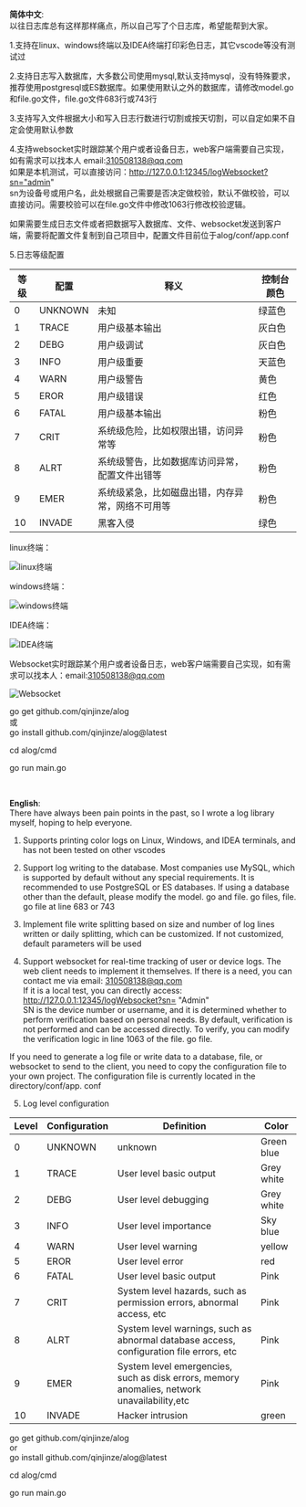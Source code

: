 **简体中文**:  
以往日志库总有这样那样痛点，所以自己写了个日志库，希望能帮到大家。

1.支持在linux、windows终端以及IDEA终端打印彩色日志，其它vscode等没有测试过

2.支持日志写入数据库，大多数公司使用mysql,默认支持mysql，没有特殊要求，推荐使用postgresql或ES数据库。如果使用默认之外的数据库，请修改model.go和file.go文件，file.go文件683行或743行

3.支持写入文件根据大小和写入日志行数进行切割或按天切割，可以自定如果不自定会使用默认参数

4.支持websocket实时跟踪某个用户或者设备日志，web客户端需要自己实现，如有需求可以找本人 email:310508138@qq.com  
如果是本机测试，可以直接访问：http://127.0.0.1:12345/logWebsocket?sn="admin"  
sn为设备号或用户名，此处根据自己需要是否决定做校验，默认不做校验，可以直接访问。需要校验可以在file.go文件中修改1063行修改校验逻辑。  

如果需要生成日志文件或者把数据写入数据库、文件、websocket发送到客户端，需要将配置文件复制到自己项目中，配置文件目前位于alog/conf/app.conf  

5.日志等级配置

| 等级  | 配置      | 释义                       | 控制台颜色 |
| --- | ------- | ------------------------ | ----- |
| 0   | UNKNOWN | 未知                       | 绿蓝色   |
| 1   | TRACE   | 用户级基本输出                  | 灰白色   |
| 2   | DEBG    | 用户级调试                    | 灰白色   |
| 3   | INFO    | 用户级重要                    | 天蓝色   |
| 4   | WARN    | 用户级警告                    | 黄色    |
| 5   | EROR    | 用户级错误                    | 红色    |
| 6   | FATAL   | 用户级基本输出                  | 粉色    |
| 7   | CRIT    | 系统级危险，比如权限出错，访问异常等       | 粉色    |
| 8   | ALRT    | 系统级警告，比如数据库访问异常，配置文件出错等  | 粉色    |
| 9   | EMER    | 系统级紧急，比如磁盘出错，内存异常，网络不可用等 | 粉色    |
| 10  | INVADE  | 黑客入侵                     | 绿色    |

linux终端：

![linux终端](http://150.158.34.122/image/linux.png)

windows终端：

![windows终端](http://150.158.34.122/image/windows.png)

IDEA终端：

![IDEA终端](http://150.158.34.122/image/idea.png)

Websocket实时跟踪某个用户或者设备日志，web客户端需要自己实现，如有需求可以找本人：email:310508138@qq.com

![Websocket](http://150.158.34.122/image/websocket.png)

go get github.com/qinjinze/alog  
或  
go install github.com/qinjinze/alog@latest

cd alog/cmd

go run main.go              

<br>
                 
**English**:  
There have always been pain points in the past, so I wrote a log library myself, hoping to help everyone.

1. Supports printing color logs on Linux, Windows, and IDEA terminals, and has not been tested on other vscodes

2. Support log writing to the database. Most companies use MySQL, which is supported by default without any special requirements. It is recommended to use PostgreSQL or ES databases. If using a database other than the default, please modify the model. go and file. go files, file. go file at line 683 or 743  

3. Implement file write splitting based on size and number of log lines written or daily splitting, which can be customized. If not customized, default parameters will be used  

4. Support websocket for real-time tracking of user or device logs. The web client needs to implement it themselves. If there is a need, you can contact me via email: 310508138@qq.com  
   If it is a local test, you can directly access: http://127.0.0.1:12345/logWebsocket?sn= "Admin"  
   SN is the device number or username, and it is determined whether to perform verification based on personal needs. By default, verification is not performed and can be accessed directly. To verify, you can modify the verification logic in line 1063 of the file. go file.    

If you need to generate a log file or write data to a database, file, or websocket to send to the client, you need to copy the configuration file to your own project. The configuration file is currently located in the directory/conf/app. conf

5. Log level configuration

| Level | Configuration | Definition                                                                                           | Color      |
| ----- | ------------- |------------------------------------------------------------------------------------------------------| ---------- |
| 0     | UNKNOWN       | unknown                                                                                              | Green blue |
| 1     | TRACE         | User level basic output                                                                              | Grey white |
| 2     | DEBG          | User level debugging                                                                                 | Grey white |
| 3     | INFO          | User level importance                                                                                | Sky blue   |
| 4     | WARN          | User level warning                                                                                   | yellow     |
| 5     | EROR          | User level error                                                                                     | red        |
| 6     | FATAL         | User level basic output                                                                              | Pink       |
| 7     | CRIT          | System level hazards, such as permission errors, abnormal access, etc                            | Pink       |
| 8     | ALRT          | System level warnings, such as abnormal database access, configuration file errors, etc          | Pink       |
| 9     | EMER          | System level  emergencies, such as disk errors, memory anomalies, network unavailability,etc | Pink       |
| 10    | INVADE        | Hacker intrusion                                                                                     | green      |

go get github.com/qinjinze/alog   
or  
go install github.com/qinjinze/alog@latest

cd alog/cmd

go run main.go
